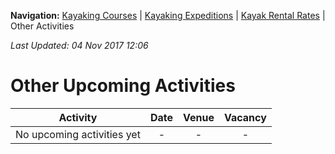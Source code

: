 **Navigation:** [Kayaking Courses](index) &#124; [Kayaking Expeditions](expedition) &#124; [Kayak Rental Rates](rental) &#124; Other Activities

_Last Updated: 04 Nov 2017 12:06_
# Other Upcoming Activities

Activity | Date | Venue | Vacancy
:---:|:---:|:---:|:---:
No upcoming activities yet|-|-|- 

